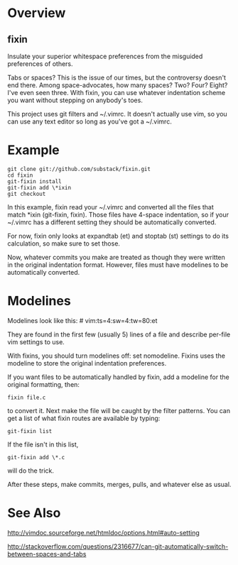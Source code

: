 Overview
========

fixin
-----

Insulate your superior whitespace preferences from the misguided preferences of
others.

Tabs or spaces? This is the issue of our times, but the controversy doesn't end
there. Among space-advocates, how many spaces? Two? Four? Eight? I've even seen
three. With fixin, you can use whatever indentation scheme you want without
stepping on anybody's toes.

This project uses git filters and ~/.vimrc. It doesn't actually use vim, so you
can use any text editor so long as you've got a ~/.vimrc.

Example
=======
    git clone git://github.com/substack/fixin.git
    cd fixin
    git-fixin install
    git-fixin add \*ixin
    git checkout

In this example, fixin read your ~/.vimrc and converted all the files that match
*ixin (git-fixin, fixin). Those files have 4-space indentation, so if your
~/.vimrc has a different setting they should be automatically converted.

For now, fixin only looks at expandtab (et) and stoptab (st) settings to do its
calculation, so make sure to set those.

Now, whatever commits you make are treated as though they were written in the
original indentation format. However, files must have modelines to be
automatically converted.

Modelines
=========

Modelines look like this:
    # vim:ts=4:sw=4:tw=80:et

They are found in the first few (usually 5) lines of a file and describe
per-file vim settings to use.

With fixins, you should turn modelines off: set nomodeline.
Fixins uses the modeline to store the original indentation preferences.

If you want files to be automatically handled by fixin, add a modeline for the
original formatting, then:

    fixin file.c

to convert it. Next make the file will be caught by the filter patterns. You can
get a list of what fixin routes are available by typing:

    git-fixin list

If the file isn't in this list,

    git-fixin add \*.c

will do the trick.

After these steps, make commits, merges, pulls, and whatever else as usual.

See Also
========

http://vimdoc.sourceforge.net/htmldoc/options.html#auto-setting

http://stackoverflow.com/questions/2316677/can-git-automatically-switch-between-spaces-and-tabs
